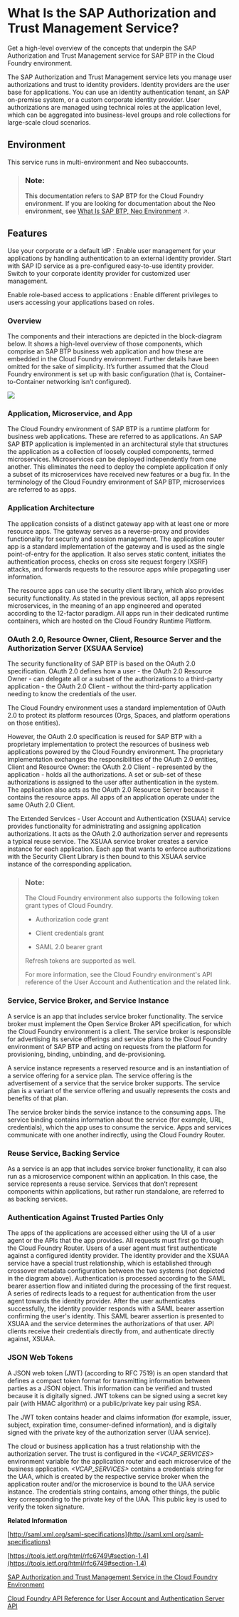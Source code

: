 <!-- loio649961f8d4ad463daca33b3a20deba4c -->

# What Is the SAP Authorization and Trust Management Service?

Get a high-level overview of the concepts that underpin the SAP Authorization and Trust Management service for SAP BTP in the Cloud Foundry environment.



The SAP Authorization and Trust Management service lets you manage user authorizations and trust to identity providers. Identity providers are the user base for applications. You can use an identity authentication tenant, an SAP on-premise system, or a custom corporate identity provider. User authorizations are managed using technical roles at the application level, which can be aggregated into business-level groups and role collections for large-scale cloud scenarios.



<a name="loio649961f8d4ad463daca33b3a20deba4c__section_ytk_1xh_lkb"/>

## Environment

This service runs in multi-environment and Neo subaccounts.

> ### Note:  
> This documentation refers to SAP BTP for the Cloud Foundry environment. If you are looking for documentation about the Neo environment, see [What Is SAP BTP, Neo Environment](https://help.sap.com/viewer/ea72206b834e4ace9cd834feed6c0e09/Cloud/en-US/34ac79024d41469a804ba9b9deeb5b1d.html "SAP BTP, Neo environment is an enterprise platform-as-a-service (enterprise PaaS) that provides comprehensive application development services and capabilities, which lets you build, extend, and integrate business applications in the cloud.") :arrow_upper_right:.



<a name="loio649961f8d4ad463daca33b3a20deba4c__section_uch_dxh_lkb"/>

## Features

  Use your corporate or a default IdP 
 :   Enable user management for your applications by handling authentication to an external identity provider. Start with SAP ID service as a pre-configured easy-to-use identity provider. Switch to your corporate identity provider for customized user management.

   Enable role-based access to applications 
 :   Enable different privileges to users accessing your applications based on roles.

 



### Overview

The components and their interactions are depicted in the block-diagram below. It shows a high-level overview of those components, which comprise an SAP BTP business web application and how these are embedded in the Cloud Foundry environment. Further details have been omitted for the sake of simplicity. It’s further assumed that the Cloud Foundry environment is set up with basic configuration \(that is, Container-to-Container networking isn’t configured\).

![](../30-development/images/Authorization_and_Trust_Management_Concepts_CF_71e83d3.png)





### Application, Microservice, and App

The Cloud Foundry environment of SAP BTP is a runtime platform for business web applications. These are referred to as applications. An SAP SAP BTP application is implemented in an architectural style that structures the application as a collection of loosely coupled components, termed microservices. Microservices can be deployed independently from one another. This eliminates the need to deploy the complete application if only a subset of its microservices have received new features or a bug fix. In the terminology of the Cloud Foundry environment of SAP BTP, microservices are referred to as apps.





### Application Architecture

The application consists of a distinct gateway app with at least one or more resource apps. The gateway serves as a reverse-proxy and provides functionality for security and session management. The application router app is a standard implementation of the gateway and is used as the single point-of-entry for the application. It also serves static content, initiates the authentication process, checks on cross site request forgery \(XSRF\) attacks, and forwards requests to the resource apps while propagating user information.

The resource apps can use the security client library, which also provides security functionality. As stated in the previous section, all apps represent microservices, in the meaning of an app engineered and operated according to the 12-factor paradigm. All apps run in their dedicated runtime containers, which are hosted on the Cloud Foundry Runtime Platform.





### OAuth 2.0, Resource Owner, Client, Resource Server and the Authorization Server \(XSUAA Service\)

The security functionality of SAP BTP is based on the OAuth 2.0 specification. OAuth 2.0 defines how a user - the OAuth 2.0 Resource Owner - can delegate all or a subset of the authorizations to a third-party application - the OAuth 2.0 Client - without the third-party application needing to know the credentials of the user.

The Cloud Foundry environment uses a standard implementation of OAuth 2.0 to protect its platform resources \(Orgs, Spaces, and platform operations on those entities\).

However, the OAuth 2.0 specification is reused for SAP BTP with a proprietary implementation to protect the resources of business web applications powered by the Cloud Foundry environment. The proprietary implementation exchanges the responsibilities of the OAuth 2.0 entities, Client and Resource Owner: the OAuth 2.0 Client - represented by the application - holds all the authorizations. A set or sub-set of these authorizations is assigned to the user after authentication in the system. The application also acts as the OAuth 2.0 Resource Server because it contains the resource apps. All apps of an application operate under the same OAuth 2.0 Client.

The Extended Services - User Account and Authentication \(XSUAA\) service provides functionality for administrating and assigning application authorizations. It acts as the OAuth 2.0 authorization server and represents a typical reuse service. The XSUAA service broker creates a service instance for each application. Each app that wants to enforce authorizations with the Security Client Library is then bound to this XSUAA service instance of the corresponding application.

> ### Note:  
> The Cloud Foundry environment also supports the following token grant types of Cloud Foundry.
> 
> -   Authorization code grant
> 
> -   Client credentials grant
> 
> -   SAML 2.0 bearer grant
> 
> 
> Refresh tokens are supported as well.
> 
> For more information, see the Cloud Foundry environment's API reference of the User Account and Authentication and the related link.



### Service, Service Broker, and Service Instance

A service is an app that includes service broker functionality. The service broker must implement the Open Service Broker API specification, for which the Cloud Foundry environment is a client. The service broker is responsible for advertising its service offerings and service plans to the Cloud Foundry environment of SAP BTP and acting on requests from the platform for provisioning, binding, unbinding, and de-provisioning.

A service instance represents a reserved resource and is an instantiation of a service offering for a service plan. The service offering is the advertisement of a service that the service broker supports. The service plan is a variant of the service offering and usually represents the costs and benefits of that plan.

The service broker binds the service instance to the consuming apps. The service binding contains information about the service \(for example, URL, credentials\), which the app uses to consume the service. Apps and services communicate with one another indirectly, using the Cloud Foundry Router.



### Reuse Service, Backing Service

As a service is an app that includes service broker functionality, it can also run as a microservice component within an application. In this case, the service represents a reuse service. Services that don’t represent components within applications, but rather run standalone, are referred to as backing services.



### Authentication Against Trusted Parties Only

The apps of the applications are accessed either using the UI of a user agent or the APIs that the app provides. All requests must first go through the Cloud Foundry Router. Users of a user agent must first authenticate against a configured identity provider. The identity provider and the XSUAA service have a special trust relationship, which is established through crossover metadata configuration between the two systems \(not depicted in the diagram above\). Authentication is processed according to the SAML bearer assertion flow and initiated during the processing of the first request. A series of redirects leads to a request for authentication from the user agent towards the identity provider. After the user authenticates successfully, the identity provider responds with a SAML bearer assertion confirming the user's identity. This SAML bearer assertion is presented to XSUAA and the service determines the authorizations of that user. API clients receive their credentials directly from, and authenticate directly against, XSUAA.



### JSON Web Tokens

A JSON web token \(JWT\) \(according to RFC 7519\) is an open standard that defines a compact token format for transmitting information between parties as a JSON object. This information can be verified and trusted because it is digitally signed. JWT tokens can be signed using a secret key pair \(with HMAC algorithm\) or a public/private key pair using RSA.

The JWT token contains header and claims information \(for example, issuer, subject, expiration time, consumer-defined information\), and is digitally signed with the private key of the authorization server \(UAA service\).

The cloud or business application has a trust relationship with the authorization server. The trust is configured in the *<VCAP\_SERVICES\>* environment variable for the application router and each microservice of the business application. *<VCAP\_SERVICES\>* contains a credentials string for the UAA, which is created by the respective service broker when the application router and/or the microservice is bound to the UAA service instance. The credentials string contains, among other things, the public key corresponding to the private key of the UAA. This public key is used to verify the token signature.

**Related Information**  


[http://saml.xml.org/saml-specifications](http://saml.xml.org/saml-specifications)

[https://tools.ietf.org/html/rfc6749\#section-1.4](https://tools.ietf.org/html/rfc6749#section-1.4)

[SAP Authorization and Trust Management Service in the Cloud Foundry Environment](sap-authorization-and-trust-management-service-in-the-cloud-foundry-environment-6373bb7.md "The global account and subaccounts get their users from identity providers. Administrators make sure that users can only access their dedicated subaccount by making sure that there is a dedicated trust relationship only between the identity providers and the respective subaccounts. Developers configure and deploy application-based security artifacts containing authorizations, and administrators assign these authorizations using the SAP BTP cockpit.")

[Cloud Foundry API Reference for User Account and Authentication Server API](https://docs.cloudfoundry.org/)

